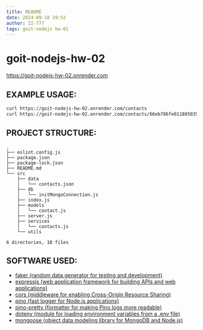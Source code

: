 ```yaml
---
title: README
date: 2024-09-18 19:52
author: II-777
tags: goit-nodejs hw-01
---
```


# goit-nodejs-hw-02

https://goit-nodejs-hw-02.onrender.com

## EXAMPLE USAGE:
```bash
curl https://goit-nodejs-hw-02.onrender.com/contacts
curl https://goit-nodejs-hw-02.onrender.com/contacts/66eb786fe0118050355c46b9
```

## PROJECT STRUCTURE:
```plaintext
.
├── eslint.config.js
├── package.json
├── package-lock.json
├── README.md
└── src
    ├── data
    │   └── contacts.json
    ├── db
    │   └── initMongoConnection.js
    ├── index.js
    ├── models
    │   └── contact.js
    ├── server.js
    ├── services
    │   └── contacts.js
    └── utils

6 directories, 10 files
```

## SOFTWARE USED:
- [faker (random data generator for testing and development)](https://www.npmjs.com/package/@faker-js/faker)
- [expressjs (web application framework for building APIs and web applications)](https://expressjs.com/)
- [cors (middleware for enabling Cross-Origin Resource Sharing)](https://www.npmjs.com/package/cors)
- [pino (fast logger for Node.js applications)](https://github.com/pinojs/pino-http)
- [pino-pretty (formatter for making Pino logs more readable)](https://www.npmjs.com/package/pino-pretty)
- [dotenv (module for loading environment variables from a .env file)](https://www.npmjs.com/package/dotenv)
- [mongoose (object data modeling library for MongoDB and Node.js)](https://mongoosejs.com/)
